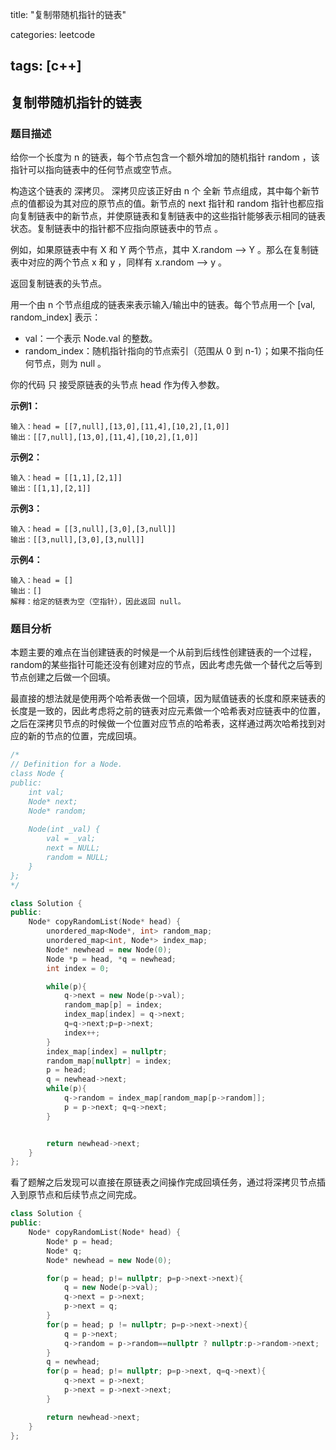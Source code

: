 title: "复制带随机指针的链表"

categories: leetcode

tags: [c++]
---
## 复制带随机指针的链表
### 题目描述

给你一个长度为 n 的链表，每个节点包含一个额外增加的随机指针 random ，该指针可以指向链表中的任何节点或空节点。

构造这个链表的 深拷贝。 深拷贝应该正好由 n 个 全新 节点组成，其中每个新节点的值都设为其对应的原节点的值。新节点的 next 指针和 random 指针也都应指向复制链表中的新节点，并使原链表和复制链表中的这些指针能够表示相同的链表状态。复制链表中的指针都不应指向原链表中的节点 。

例如，如果原链表中有 X 和 Y 两个节点，其中 X.random --> Y 。那么在复制链表中对应的两个节点 x 和 y ，同样有 x.random --> y 。

返回复制链表的头节点。

用一个由 n 个节点组成的链表来表示输入/输出中的链表。每个节点用一个 [val, random_index] 表示：

* val：一个表示 Node.val 的整数。
* random_index：随机指针指向的节点索引（范围从 0 到 n-1）；如果不指向任何节点，则为  null 。

你的代码 只 接受原链表的头节点 head 作为传入参数。

**示例1：**

~~~
输入：head = [[7,null],[13,0],[11,4],[10,2],[1,0]]
输出：[[7,null],[13,0],[11,4],[10,2],[1,0]]
~~~

**示例2：**

~~~
输入：head = [[1,1],[2,1]]
输出：[[1,1],[2,1]]
~~~

**示例3：**

~~~
输入：head = [[3,null],[3,0],[3,null]]
输出：[[3,null],[3,0],[3,null]]
~~~

**示例4：**

~~~
输入：head = []
输出：[]
解释：给定的链表为空（空指针），因此返回 null。
~~~

### 题目分析

本题主要的难点在当创建链表的时候是一个从前到后线性创建链表的一个过程，random的某些指针可能还没有创建对应的节点，因此考虑先做一个替代之后等到节点创建之后做一个回填。

最直接的想法就是使用两个哈希表做一个回填，因为赋值链表的长度和原来链表的长度是一致的，因此考虑将之前的链表对应元素做一个哈希表对应链表中的位置，之后在深拷贝节点的时候做一个位置对应节点的哈希表，这样通过两次哈希找到对应的新的节点的位置，完成回填。

~~~c++
/*
// Definition for a Node.
class Node {
public:
    int val;
    Node* next;
    Node* random;
    
    Node(int _val) {
        val = _val;
        next = NULL;
        random = NULL;
    }
};
*/

class Solution {
public:
    Node* copyRandomList(Node* head) {
        unordered_map<Node*, int> random_map;
        unordered_map<int, Node*> index_map;
        Node* newhead = new Node(0);
        Node *p = head, *q = newhead;
        int index = 0;

        while(p){
            q->next = new Node(p->val);
            random_map[p] = index;
            index_map[index] = q->next;
            q=q->next;p=p->next;
            index++;
        }
        index_map[index] = nullptr;
        random_map[nullptr] = index;
        p = head;
        q = newhead->next;
        while(p){
            q->random = index_map[random_map[p->random]];
            p = p->next; q=q->next;
        }


        return newhead->next;
    }
};
~~~

看了题解之后发现可以直接在原链表之间操作完成回填任务，通过将深拷贝节点插入到原节点和后续节点之间完成。

~~~c++
class Solution {
public:
    Node* copyRandomList(Node* head) {
        Node* p = head;
        Node* q;
        Node* newhead = new Node(0);

        for(p = head; p!= nullptr; p=p->next->next){
            q = new Node(p->val);
            q->next = p->next;
            p->next = q;
        }
        for(p = head; p != nullptr; p=p->next->next){
            q = p->next;
            q->random = p->random==nullptr ? nullptr:p->random->next;
        }
        q = newhead;
        for(p = head; p!= nullptr; p=p->next, q=q->next){
            q->next = p->next;
            p->next = p->next->next;
        }

        return newhead->next;
    }
};
~~~

